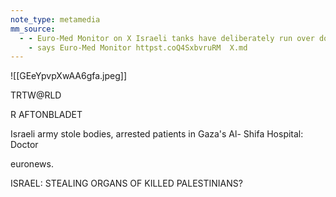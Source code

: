 ```yaml
---
note_type: metamedia
mm_source:
  - - Euro-Med Monitor on X Israeli tanks have deliberately run over dozens of Palestinian civilians alive
    - says Euro-Med Monitor httpst.coQ4SxbvruRM  X.md
---
```


![[GEeYpvpXwAA6gfa.jpeg]]

TRTW@RLD

R AFTONBLADET

Israeli army stole bodies,
arrested patients in Gaza's Al-
Shifa Hospital: Doctor

euronews.

ISRAEL: STEALING
ORGANS OF KILLED
PALESTINIANS?

